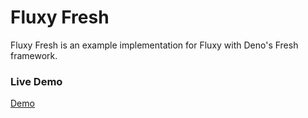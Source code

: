 # Fluxy Fresh

Fluxy Fresh is an example implementation for Fluxy with Deno's Fresh framework.

### Live Demo

[Demo](https://fluxy-fresh.deno.dev/)